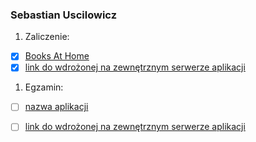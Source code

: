 ### Sebastian Uscilowicz

1. Zaliczenie:
 - [x] [Books At Home](https://github.com/suscilowicz/ASI_LAB/tree/master/books-at-home)
 - [x] [link do wdrożonej na zewnętrznym serwerze aplikacji](http://books-at-home-suscilowicz.c9users.io/)
1. Egzamin:
 - [ ] [nazwa aplikacji](egzamin)
 - [ ] [link do wdrożonej na zewnętrznym serwerze aplikacji](/)

